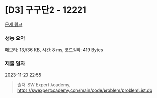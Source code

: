 # [D3] 구구단2 - 12221 

[문제 링크](https://swexpertacademy.com/main/code/problem/problemDetail.do?contestProbId=AXpz3dravpQDFATi) 

### 성능 요약

메모리: 13,536 KB, 시간: 8 ms, 코드길이: 419 Bytes

### 제출 일자

2023-11-20 22:55



> 출처: SW Expert Academy, https://swexpertacademy.com/main/code/problem/problemList.do